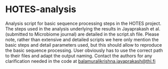 # HOTES-analysis
Analysis script for basic sequence processing steps in the HOTES project. The steps used in the analysis underlying the results in Jayaprakash et al. (submitted to Microbiome journal) are detailed in the script.sh file. Please note, rather than extensive and detailed scripts we here only mention the basic steps and detail parameters used, but this should allow to reproduce the basic sequence processing. User obviously has to use the correct path to their files and adapt the output naming. Contact the authors for any clarification needed in the code at balamuralikrishna.jayaprakash@thl.fi


